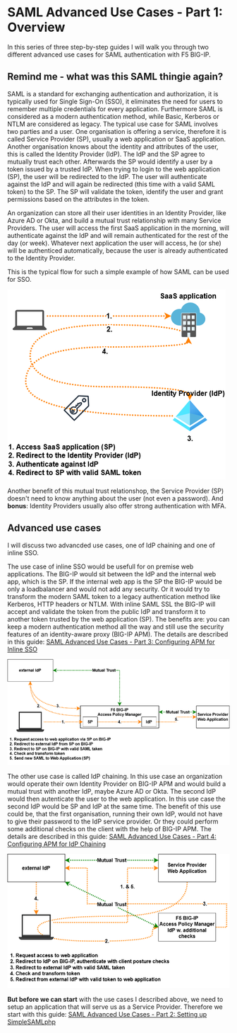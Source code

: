 # SAML Advanced Use Cases - Part 1: Overview

In this series of three step-by-step guides I will walk you through two different advanced use cases for SAML authentication with F5 BIG-IP.

## Remind me - what was this SAML thingie again?

SAML is a standard for exchanging authentication and authorization, it is typically used for Single Sign-On (SSO), it eliminates the need for users to remember multiple credentials for every application.
Furthermore SAML is considered as a modern authentication method, while Basic, Kerberos or NTLM are considered as legacy.
The typical use case for SAML involves two parties and a user. One organisation is offering a service, therefore it is called Service Provider (SP), usually a web application or SaaS application.
Another organisation knows about the identity and attributes of the user, this is called the Identity Provider (IdP).
The IdP and the SP agree to mutually trust each other. Afterwards the SP would identify a user by a token issued by a trusted IdP.
When trying to login to the web application (SP), the user will be redirected to the IdP. The user will authenticate against the IdP and will again be redirected (this time with a valid SAML token) to the SP. The SP will validate the token, identify the user and grant permissions based on the attributes in the token.

An organization can store all their user identities in an Identity Provider, like Azure AD or Okta, and build a mutual trust relationship with many Service Providers.
The user will access the first SaaS application in the morning, will authenticate against the IdP and will remain authenticated for the rest of the day (or week). Whatever next application the user will access, he (or she) will be authenticed automatically, because the user is already authenticated to the Identity Provider.

This is the typical flow for such a simple example of how SAML can be used for SSO.

![SAML_flow](/assets/SAML_flow.png)

Another benefit of this mutual trust relationshop, the Service Provider (SP) doesn't need to know anything about the user (not even a password).
And __bonus__: Identity Providers usually also offer strong authentication with MFA.

## Advanced use cases

I will discuss two advancded use cases, one of IdP chaining and one of inline SSO.

The use case of inline SSO would be usefull for on premise web applications. The BIG-IP would sit between the IdP and the internal web app, which is the SP.
If the internal web app is the SP the BIG-IP would be only a loadbalancer and would not add any security. Or it would try to transform the modern SAML token to a legacy authentication method like Kerberos, HTTP headers or NTLM.
With inline SAML SSL the BIG-IP will accept and validate the token from the public IdP and transform it to another token trusted by the web application (SP).
The benefits are: you can keep a modern authentication method all the way and still use the security features of an identity-aware proxy (BIG-IP APM).
The details are described in this guide: [SAML Advanced Use Cases - Part 3: Configuring APM for Inline SSO](/setup_inline_IdP.md)

![flow_inline_IdP](/assets/flow_inline_IdP.png)

The other use case is called IdP chaining. In this use case an organization would operate their own Identity Provider on BIG-IP APM and would build a mutual trust with another IdP, maybe Azure AD or Okta. The second IdP would then autenticate the user to the web application. In this use case the second IdP would be SP and IdP at the same time.
The benefit of this use could be, that the first organisation, running their own IdP, would not have to give their password to the IdP service provider. Or they could perform some additional checks on the client with the help of BIG-IP APM.
The details are described in this guide: [SAML Advanced Use Cases - Part 4: Configuring APM for IdP Chaining](/setup_IdP_chaining.md)

![flow_IdP_chaining](/assets/flow_IdP_chaining.png)

__But before we can start__ with the use cases I described above, we need to setup an application that will serve us as a Service Provider.
Therefore we start with this guide: [SAML Advanced Use Cases - Part 2: Setting up SimpleSAMLphp](/setup_SimpleSAMLphp.md)
